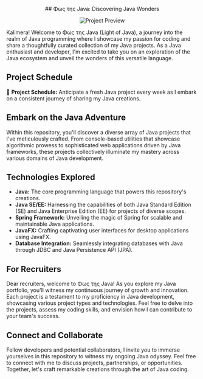 <p align="center">## Φως της Java: Discovering Java Wonders</p>

<p align="center">
  <img src="https://media.giphy.com/media/huaOa3x84nZspWxwx7/giphy.gif" alt="Project Preview">
</p>
<!-- You can replace this with an image of your choice -->

Kalimera! Welcome to Φως της Java (Light of Java), a journey into the realm of Java programming where I showcase my passion for coding and share a thoughtfully curated collection of my Java projects. As a Java enthusiast and developer, I'm excited to take you on an exploration of the Java ecosystem and unveil the wonders of this versatile language.

## Project Schedule

📅 **Project Schedule:** Anticipate a fresh Java project every week as I embark on a consistent journey of sharing my Java creations.

## Embark on the Java Adventure

Within this repository, you'll discover a diverse array of Java projects that I've meticulously crafted. From console-based utilities that showcase algorithmic prowess to sophisticated web applications driven by Java frameworks, these projects collectively illuminate my mastery across various domains of Java development.

## Technologies Explored

- **Java:** The core programming language that powers this repository's creations.
- **Java SE/EE:** Harnessing the capabilities of both Java Standard Edition (SE) and Java Enterprise Edition (EE) for projects of diverse scopes.
- **Spring Framework:** Unveiling the magic of Spring for scalable and maintainable Java applications.
- **JavaFX:** Crafting captivating user interfaces for desktop applications using JavaFX.
- **Database Integration:** Seamlessly integrating databases with Java through JDBC and Java Persistence API (JPA).

## For Recruiters

Dear recruiters, welcome to Φως της Java! As you explore my Java portfolio, you'll witness my continuous journey of growth and innovation. Each project is a testament to my proficiency in Java development, showcasing various project types and technologies. Feel free to delve into the projects, assess my coding skills, and envision how I can contribute to your team's success.

## Connect and Collaborate

Fellow developers and potential collaborators, I invite you to immerse yourselves in this repository to witness my ongoing Java odyssey. Feel free to connect with me to discuss projects, partnerships, or opportunities. Together, let's craft remarkable creations through the art of Java coding.
